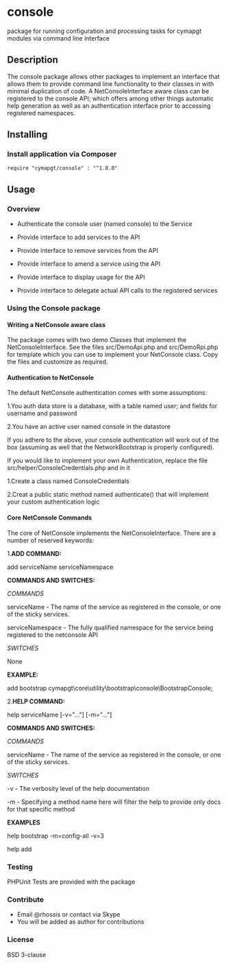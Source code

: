 # console
package for running configuration and processing tasks for cymapgt modules via command line interface

## Description

The console package allows other packages to implement an interface that allows them to
provide command line functionality to their classes in with minimal duplication of code.
A NetConsoleInterface aware class can be registered to the console API; which offers
among other things automatic help generation as well as an authentication interface
prior to accessing registered namespaces.

## Installing

### Install application via Composer

    require "cymapgt/console" : "^1.0.0"

## Usage

### Overview

- Authenticate the console user (named console) to the Service

- Provide interface to add services to the API

- Provide interface to remove services from the API

- Provide interface to amend a service using the API

- Provide interface to display usage for the API

- Provide interface to delegate actual API calls to the registered services

### Using the Console package

#### Writing a NetConsole aware class
The package comes with two demo Classes that implement the NetConsoleInterface.
See the files src/DemoApi.php and src/DemoRpi.php for template which you can use
to implement your NetConsole class. Copy the files and customize as required.

#### Authentication to NetConsole

The default NetConsole authentication comes with some assumptions:

1.You auth data store is a database, with a table named user; and fields for
username and password

2.You have an active user named console in the datastore
    
If you adhere to the above, your console authentication will work out of the
box (assuming as well that the NetworkBootstrap is properly configured).

If you would like to implement your own Authentication, replace the file
src/helper/ConsoleCredentials.php and in it

1.Create a class named ConsoleCredentials

2.Creat a public static method named authenticate() that will implement your
custom authentication logic

#### Core NetConsole Commands
The core of NetConsole implements the NetConsoleInterface. There are a number
of reserved keywords:

1.**ADD COMMAND:**

add serviceName serviceNamespace

**COMMANDS AND SWITCHES:**

*COMMANDS*

serviceName	 - The name of the service as registered in the console, or one of the sticky services.

serviceNamespace - The fully qualified namespace for the service being registered to the netconsole API

*SWITCHES*

None

**EXAMPLE:**

add bootstrap cymapgt\core\utility\bootstrap\console\BootstrapConsole;


2.**HELP COMMAND:**

help serviceName [-v="..."] [-m="..."]

**COMMANDS AND SWITCHES:**

*COMMANDS*

serviceName	 - The name of the service as registered in the console, or one of the sticky services.

*SWITCHES*

 -v	 - The verbosity level of the help documentation

 -m	 - Specifying a method name here will filter the help to provide only docs for that specific method

**EXAMPLES**

help bootstrap -m=config-all -v=3

help add

### Testing

PHPUnit Tests are provided with the package

### Contribute

* Email @rhossis or contact via Skype
* You will be added as author for contributions

### License

BSD 3-clause

